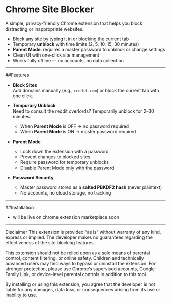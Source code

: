 # Chrome Site Blocker

A simple, privacy-friendly Chrome extension that helps you block distracting or inappropriate websites.  

- Block any site by typing it in or blocking the current tab  
- Temporary **unblock** with time limits (2, 5, 10, 15, 30 minutes)  
- **Parent Mode**: requires a master password to unblock or change settings  
- Clean UI with one-click site management  
- Works fully offline — no accounts, no data collection  

---

##Features

- **Block Sites**  
  Add domains manually (e.g., `reddit.com`) or block the current tab with one click.

- **Temporary Unblock**  
  Need to consult the reddit overlords? Temporarily unblock for 2–30 minutes.  
  - When **Parent Mode** is OFF → no password required  
  - When **Parent Mode** is ON → master password required

- **Parent Mode**  
  - Lock down the extension with a password  
  - Prevent changes to blocked sites  
  - Require password for temporary unblocks  
  - Disable Parent Mode only with the password  

- **Password Security**  
  - Master password stored as a **salted PBKDF2 hash** (never plaintext)  
  - No accounts, no cloud storage, no tracking  

---

##Installation 
 - will be live on chrome extension marketplace soon
---
Disclaimer
This extension is provided “as is” without warranty of any kind, express or implied. The developer makes no guarantees regarding the effectiveness of the site blocking features.

This extension should not be relied upon as a sole means of parental control, content filtering, or online safety. Children and technically advanced users may find ways to bypass or uninstall the extension. For stronger protection, please use Chrome’s supervised accounts, Google Family Link, or device-level parental controls in addition to this tool.

By installing or using this extension, you agree that the developer is not liable for any damages, data loss, or consequences arising from its use or inability to use.
